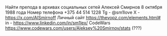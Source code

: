 Найти препода в архивах социальных сетей
Алексей Смирнов 8 октября 1988 года
Номер телефона +375 44 514 1228
Tg - @sm1love
X - https://x.com/AISmirnoff
Личный сайт https://thevopz.com/elements.html#
in - https://www.linkedin.com/in/sm1lex/
CodeWars https://www.codewars.com/users/Aleksey%20Smirnov/stats (???)
